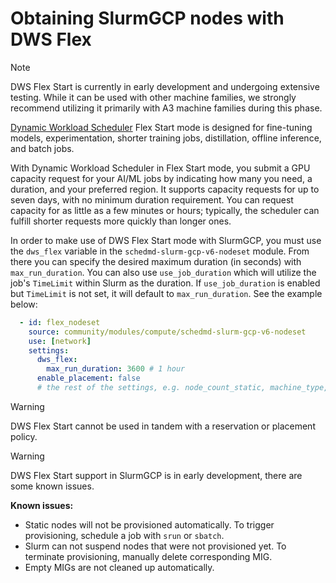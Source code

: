 # Obtaining SlurmGCP nodes with DWS Flex

> [!NOTE]
> DWS Flex Start is currently in early development and undergoing extensive testing. While it
> can be used with other machine families, we strongly recommend utilizing it primarily with
> A3 machine families during this phase.

[Dynamic Workload Scheduler](https://cloud.google.com/blog/products/compute/introducing-dynamic-workload-scheduler) Flex Start mode is designed for fine-tuning models, experimentation, shorter training jobs, distillation, offline inference, and batch jobs.

With Dynamic Workload Scheduler in Flex Start mode, you submit a GPU capacity request for your AI/ML jobs by indicating how many you need, a duration, and your preferred region. It supports capacity requests for up to seven days, with no minimum duration requirement. You can request capacity for as little as a few minutes or hours; typically, the scheduler can fulfill shorter requests more quickly than longer ones.

In order to make use of DWS Flex Start mode with SlurmGCP, you must use the `dws_flex` variable in the `schedmd-slurm-gcp-v6-nodeset` module. From there you can specify the desired maximum duration (in seconds) with `max_run_duration`. You can also use `use_job_duration` which will utilize the job's `TimeLimit` within Slurm as the duration. If `use_job_duration` is enabled but `TimeLimit` is not set, it will default to `max_run_duration`. See the example below:

```yaml
  - id: flex_nodeset
    source: community/modules/compute/schedmd-slurm-gcp-v6-nodeset
    use: [network]
    settings:
      dws_flex:
        max_run_duration: 3600 # 1 hour
      enable_placement: false
      # the rest of the settings, e.g. node_count_static, machine_type, additional_disks, etc.
```

> [!WARNING]
> DWS Flex Start cannot be used in tandem with a reservation or placement policy.
<p>

> [!WARNING]
> DWS Flex Start support in SlurmGCP is in early development, there are some known issues.

**Known issues:**

* Static nodes will not be provisioned automatically. To trigger provisioning, schedule a job with `srun` or `sbatch`.
* Slurm can not suspend nodes that were not provisioned yet. To terminate provisioning, manually delete corresponding MIG.
* Empty MIGs are not cleaned up automatically.
